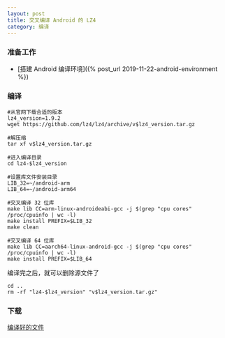 ```yaml
---
layout: post
title: 交叉编译 Android 的 LZ4
category: 编译
---
```


### 准备工作
- [搭建 Android 编译环境]({% post_url 2019-11-22-android-environment %})

### 编译
```shell
#从官网下载合适的版本
lz4_version=1.9.2
wget https://github.com/lz4/lz4/archive/v$lz4_version.tar.gz

#解压缩
tar xf v$lz4_version.tar.gz

#进入编译目录
cd lz4-$lz4_version

#设置库文件安装目录
LIB_32=~/android-arm
LIB_64=~/android-arm64

#交叉编译 32 位库
make lib CC=arm-linux-androideabi-gcc -j $(grep "cpu cores" /proc/cpuinfo | wc -l)
make install PREFIX=$LIB_32
make clean

#交叉编译 64 位库
make lib CC=aarch64-linux-android-gcc -j $(grep "cpu cores" /proc/cpuinfo | wc -l)
make install PREFIX=$LIB_64
```

编译完之后，就可以删除源文件了
```shell
cd ..
rm -rf "lz4-$lz4_version" "v$lz4_version.tar.gz"
```

### 下载
[编译好的文件](/assets/android-lz4.tgz)

